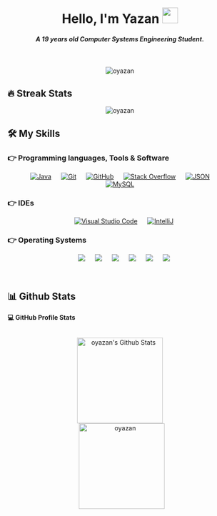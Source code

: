 <h1 align="center">Hello, I'm Yazan <img src="https://media.giphy.com/media/hvRJCLFzcasrR4ia7z/giphy.gif" width="35"></h1>

<h5 align="center">A 19 years old Computer Systems Engineering Student.</h4>
<br>
<p align="center"> 
	<img src="https://komarev.com/ghpvc/?username=oyazan&label=Profile%20views&color=0e75b6&style=plastic" alt="oyazan" /> 
</p>

## 🔥 Streak Stats
<p align="center"><img src="https://github-readme-streak-stats.herokuapp.com/?user=oyazan&theme=algolia" alt="oyazan" /></p>

## 🛠️ My Skills

### 👉 Programming languages, Tools & Software

<p align="center"> 
  &emsp;
    <a href="#"><img alt="Java" src="https://img.shields.io/badge/Java-%23007396.svg?style=plastic&logo=OpenJDK&logoColor=white"></a>
  &emsp;
    <a href="#"><img alt="Git" src="https://img.shields.io/badge/Git%20-%23F05033.svg?style=plastic&logo=git&logoColor=white"></a>
  &emsp;
    <a href="#"><img alt="GitHub" src="https://img.shields.io/badge/GitHub-%23181717.svg?style=plastic&logo=github&logoColor=white"></a>
  &emsp;
    <a href="#"><img alt="Stack Overflow" src="https://img.shields.io/badge/-Stack%20Overflow-FE7A16?style=plastic&logo=stack-overflow&logoColor=white"></a>
  &emsp;
    <a href="#"><img alt="JSON" img src="https://img.shields.io/badge/JSON-%23000000.svg?style=plastic&logo=json&logoColor=white"></a>
  &emsp;
    <a href="#"><img alt="MySQL" src="https://img.shields.io/badge/MySQL-%235586A4.svg?style=plastic&logo=mysql&logoColor=white"></a>
</p>
  
 ### 👉 IDEs
 
<p align="center">
  &emsp;
    <a href="#"><img alt="Visual Studio Code" src="https://img.shields.io/badge/Visual%20Studio%20Code-0078d7.svg?style=plastic&logo=visual-studio-code&logoColor=white"></a>
  &emsp;
    <a href="#"><img alt="IntelliJ" src="https://img.shields.io/badge/IntelliJ%20IDEA-%23ffffff.svg?style=plastic&logo=intellij-idea&logoColor=black" /></a>
</p>

 ### 👉 Operating Systems
 
<p align="center">
  &emsp;
    <a href="#"><img src="https://img.shields.io/badge/Linux-FCC624?style=plastic&logo=linux&logoColor=black"></a>
  &emsp;
    <a href="#"><img src="https://img.shields.io/badge/Ubuntu-E95420?style=plastic&logo=ubuntu&logoColor=white"></a>
  &emsp;
    <a href="#"><img src="https://img.shields.io/badge/Windows-0078D6?style=plastic&logo=windows&logoColor=white"></a>
  &emsp;
    <a href="#"><img src="https://img.shields.io/badge/Kali%20Linux-19C9C8.svg?style=plastic&&logo=kali-linux&logoColor=blue" /></a>
  &emsp;
    <a href="#"><img src="https://img.shields.io/badge/Arch%20Linux-%234c8df5.svg?style=plastic&&logo=arch-linux&logoColor=white" /></a> 
  &emsp;
    <a href="#"><img src="https://img.shields.io/badge/Debian-%234c8df5.svg?style=plastic&&logo=debian&logoColor=red" /></a> 

</p>

<br/>

## 📊 Github Stats



  <summary><b>💻 GitHub Profile Stats</b></summary>
  <br/>
  <p align="center">
    <a href="https://github.com/anuraghazra/github-readme-stats"><img alt="oyazan's Github Stats" src="https://github-readme-stats.vercel.app/api?username=oyazan&show_icons=true&count_private=true&theme=algolia" height="192px"/></a>
<br/>
  &nbsp;
	  <img src="https://github-readme-stats.vercel.app/api/top-langs?username=oyazan&langs_count=10&show_icons=true&locale=en&layout=compact&theme=algolia" alt="oyazan" height="192px"/>
  <br/>
  </p>


  <!--<summary><b>⚡ Recent GitHub Activity</b></summary>
  <br/>
   <a href="https://github.com/oyazan"><img alt="oyazan's Activity Graph" src="https://activity-graph.herokuapp.com/graph?username=oyazan&custom_title=oyazan's%20Contribution%20Graph&theme=react-dark" /></a>-->
  <br/>


<br/>
